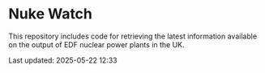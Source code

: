 # Nuke Watch

This repository includes code for retrieving the latest information available on the output of EDF nuclear power plants in the UK.

Last updated: 2025-05-22 12:33